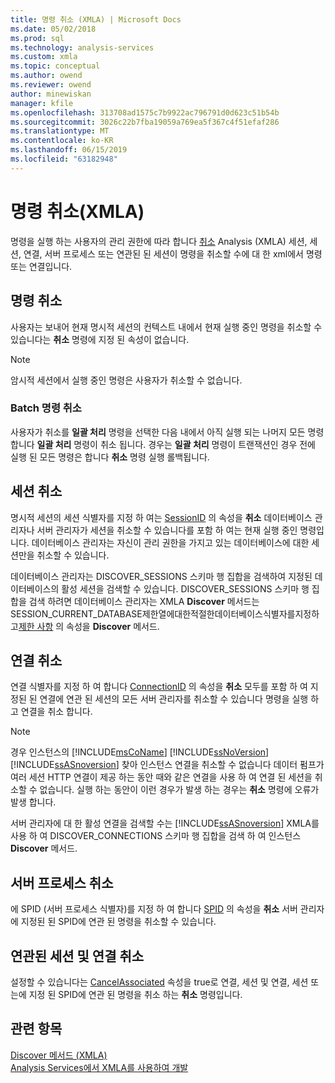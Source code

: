 ```yaml
---
title: 명령 취소 (XMLA) | Microsoft Docs
ms.date: 05/02/2018
ms.prod: sql
ms.technology: analysis-services
ms.custom: xmla
ms.topic: conceptual
ms.author: owend
ms.reviewer: owend
author: minewiskan
manager: kfile
ms.openlocfilehash: 313708ad1575c7b9922ac796791d0d623c51b54b
ms.sourcegitcommit: 3026c22b7fba19059a769ea5f367c4f51efaf286
ms.translationtype: MT
ms.contentlocale: ko-KR
ms.lasthandoff: 06/15/2019
ms.locfileid: "63182948"
---
```

# <a name="canceling-commands-xmla"></a>명령 취소(XMLA)
  명령을 실행 하는 사용자의 관리 권한에 따라 합니다 [취소](https://docs.microsoft.com/bi-reference/xmla/xml-elements-commands/cancel-element-xmla) Analysis (XMLA) 세션, 세션, 연결, 서버 프로세스 또는 연관된 된 세션이 명령을 취소할 수에 대 한 xml에서 명령 또는 연결입니다.  
  
## <a name="canceling-commands"></a>명령 취소  
 사용자는 보내어 현재 명시적 세션의 컨텍스트 내에서 현재 실행 중인 명령을 취소할 수 있습니다는 **취소** 명령에 지정 된 속성이 없습니다.  
  
> [!NOTE]  
>  암시적 세션에서 실행 중인 명령은 사용자가 취소할 수 없습니다.  
  
### <a name="canceling-batch-commands"></a>Batch 명령 취소  
 사용자가 취소를 **일괄 처리** 명령을 선택한 다음 내에서 아직 실행 되는 나머지 모든 명령 합니다 **일괄 처리** 명령이 취소 됩니다. 경우는 **일괄 처리** 명령이 트랜잭션인 경우 전에 실행 된 모든 명령은 합니다 **취소** 명령 실행 롤백됩니다.  
  
## <a name="canceling-sessions"></a>세션 취소  
 명시적 세션의 세션 식별자를 지정 하 여는 [SessionID](https://docs.microsoft.com/bi-reference/xmla/xml-elements-properties/id-element-xmla) 의 속성을 **취소** 데이터베이스 관리자나 서버 관리자가 세션을 취소할 수 있습니다를 포함 하 여는 현재 실행 중인 명령입니다. 데이터베이스 관리자는 자신이 관리 권한을 가지고 있는 데이터베이스에 대한 세션만을 취소할 수 있습니다.  
  
 데이터베이스 관리자는 DISCOVER_SESSIONS 스키마 행 집합을 검색하여 지정된 데이터베이스의 활성 세션을 검색할 수 있습니다. DISCOVER_SESSIONS 스키마 행 집합을 검색 하려면 데이터베이스 관리자는 XMLA **Discover** 메서드는 SESSION_CURRENT_DATABASE제한열에대한적절한데이터베이스식별자를지정하고[제한 사항](https://docs.microsoft.com/bi-reference/xmla/xml-elements-properties/restrictions-element-xmla) 의 속성을 **Discover** 메서드.  
  
## <a name="canceling-connections"></a>연결 취소  
 연결 식별자를 지정 하 여 합니다 [ConnectionID](https://docs.microsoft.com/bi-reference/xmla/xml-elements-properties/connectionid-element-xmla) 의 속성을 **취소** 모두를 포함 하 여 지정된 된 연결에 연관 된 세션의 모든 서버 관리자를 취소할 수 있습니다 명령을 실행 하 고 연결을 취소 합니다.  
  
> [!NOTE]
>  경우 인스턴스의 [!INCLUDE[msCoName](../../includes/msconame-md.md)] [!INCLUDE[ssNoVersion](../../includes/ssnoversion-md.md)] [!INCLUDE[ssASnoversion](../../includes/ssasnoversion-md.md)] 찾아 인스턴스 연결을 취소할 수 없습니다 데이터 펌프가 여러 세션 HTTP 연결이 제공 하는 동안 때와 같은 연결을 사용 하 여 연결 된 세션을 취소할 수 없습니다. 실행 하는 동안이 이런 경우가 발생 하는 경우는 **취소** 명령에 오류가 발생 합니다.  
  
 서버 관리자에 대 한 활성 연결을 검색할 수는 [!INCLUDE[ssASnoversion](../../includes/ssasnoversion-md.md)] XMLA를 사용 하 여 DISCOVER_CONNECTIONS 스키마 행 집합을 검색 하 여 인스턴스 **Discover** 메서드.  
  
## <a name="canceling-server-processes"></a>서버 프로세스 취소  
 에 SPID (서버 프로세스 식별자)를 지정 하 여 합니다 [SPID](https://docs.microsoft.com/bi-reference/xmla/xml-elements-properties/id-element-xmla) 의 속성을 **취소** 서버 관리자에 지정된 된 SPID에 연관 된 명령을 취소할 수 있습니다.  
  
## <a name="canceling-associated-sessions-and-connections"></a>연관된 세션 및 연결 취소  
 설정할 수 있습니다는 [CancelAssociated](https://docs.microsoft.com/bi-reference/xmla/xml-elements-properties/cancelassociated-element-xmla) 속성을 true로 연결, 세션 및 연결, 세션 또는에 지정 된 SPID에 연관 된 명령을 취소 하는 **취소** 명령입니다.  
  
## <a name="see-also"></a>관련 항목  
 [Discover 메서드 &#40;XMLA&#41;](https://docs.microsoft.com/bi-reference/xmla/xml-elements-methods-discover)   
 [Analysis Services에서 XMLA를 사용하여 개발](../../analysis-services/multidimensional-models-scripting-language-assl-xmla/developing-with-xmla-in-analysis-services.md)  
  
  
